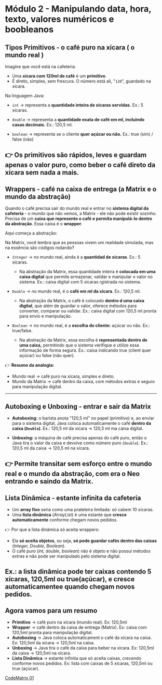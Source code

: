 # Módulo 2 - Manipulando data, hora, texto, valores numéricos e boobleanos

## Tipos Primitivos - o café puro na xícara ( o mundo real )

Imagine que você está na cafeteria.
- Uma **xícara com 120ml de café** é um **primitivo**.
- É direto, simples, sem frescura. O número está ali, "`120`", guardado na xícara.

Na linguagem Java:
- `int` &rarr; representa a **quantidade inteira de xícaras servidas.**
  Ex.: 5 xícaras.

- `double` &rarr; representa a **quantidade exata de café em ml, incluindo casas decimais.**
  Ex.: 120,5 ml.

- `boolean` &rarr; representa se o cliente **quer açúcar ou não.**
  Ex.: true (sim) / false (não)

👉 Os primitivos são **rápidos, leves e guardam apenas o valor puro,** como beber o café direto da xícara sem nada a mais.
---


## Wrappers - café na caixa de entrega (a Matrix e o mundo da abstração)

Quando o café precisa sair do mundo real e entrar no **sistema digital da cafeteria** - o mundo que não vemos, a Matrix - ele não pode existir sozinho. Precisa de um **caixa que represente o café e permita manipulá-lo dentro da abstração**. Essa caixa é o **wrapper**.

Aqui começa a abstração:

Na Matrix, você lembra que as pessoas vivem um realidade simulada, mas na essência são códigos rodando?

- `Integer` &rarr; no mundo real, ainda é a **quantidad de xícaras**. Ex.: 5 xícaras.
    - Na abstração da Matrix, essa quantidade inteira é **colocada em uma caixa digital** que permite armazenar, validar e manipular o valor no sistema. Ex.: caixa digital com 5 xícaras rgistrada no sistema.
 
- `Double` &rarr; no mundo real, é o **café em ml da xícara**. Ex.: 120,5 ml.
    - Na abstração da Matrix, o café é colocado **dentro d uma caixa digital**, que além de guardar o valor, oferece métodos para converter, comparar ou validar. Ex.: caixa digital com 120,5 ml pronta para envio e manipulação.

- `Boolean` &rarr; no mundo real, é a **escolha do cliente:** açúcar ou não. Ex.: true/false.
    - Na abstração da Matrix, essa escolha é **representada dentro de uma caixa,** permitindo que o sistema verifique e utilize essa informação de forma segura. Ex.: caixa indicando true (client quer açúcar) ou false (não quer).


👉 **Resumo da analogia:**

- Mundo real &rarr; café puro na xícara, simples e direto.
- Mundo da Matrix &rarr; café dentro da caixa, com métodos extras e seguro para manipulação digital.
---


## Autoboxing e Unboxing - entrar e sair da Matrix

- **Autoboxing:** o barista anota "120,5 ml" no papel (primitivo) e, ao enviar para o sistema digital, Java coloca automaticamente o café **dentro da caixa (`Double`)**. Ex.: 120,5 ml da xícara &rarr; 120,5 ml ma caixa digital.

- **Unboxing:** a máquina de café precisa apenas do café puro, então o Java tira o valor da caixa e devolve como número puro (`double`). Ex.: 120,5 ml da caixa &rarr; 120,5 ml na xícara.

👉 Permite transitar **sem esforço** entre o mundo real e o mundo da abstração, com era o Neo entrando e saindo da Matrix.
---


## Lista Dinâmica - estante infinita da cafeteria

- Um **array fixo** seria como uma prateleira limitada: só cabem 10 xícaras.
- Uma **lista dinâmica** (_ArrayList_) é uma estante que **cresce automaticamente** conforme chegam novos pedidos.

👉 Por que a lista dinâmica só aceita wrappers:

 - Ela **só aceita objetos**, ou seja, **só pode guardar cafés dentro das caixas** (_Integer, Double, Boolean_).
 - O café puro (_int, double, boolean_) não é objeto e não possui métodos extras e não pode ser manipulado pelo sistema digital.

 Ex.: a lista dinâmica pode ter caixas contendo 5 xícaras, 120,5ml ou true(açúcar), e cresce automaticamentee quando chegam novos pedidos.
---


## Agora vamos para um resumo

  - **Primitivo** &rarr; café puro na xícara (mundo real). Ex: 120,5ml
  - **Wrapper** &rarr; café dentro da caixa de entrega (Matrix). Ex: caixa com 120,5ml pronta para manipulação digital.
  - **Autoboxing** &rarr; Java coloca automaticament o café da xícara na caixa. Ex: 120,5ml da xícara &rarr; 120,5ml na caixa.
  - **Unboxing** &rarr; Java tira o café da caixa para beber na xícara. Ex: 120,5ml da caixa &rarr; 120,5ml na xícara.
  - **Lista Dinâmica** &rarr; estante infinita que só aceita caixas, crecendo conforme novos pedidos. Ex: lista com caixas de 5 xícaras, 120,5ml ou true (açúcar).


[CodeMatrix 01](src/exercicio01.java)